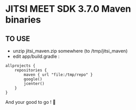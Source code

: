 # JITSI MEET SDK 3.7.0 Maven binaries 

## TO USE
- unzip jitsi_maven.zip somewhere (to /tmp/jitsi_maven)
- edit app/build.gradle :

```
allprojects {
    repositories {
        maven { url "file:/tmp/repo" }
        google()
        jcenter()
    }
}
```

And your good to go ! 🚀
